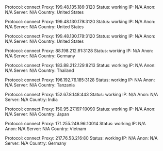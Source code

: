 Protocol: connect
Proxy: 199.48.135.186:3120
Status: working
IP: N/A
Anon: N/A
Server: N/A
Country: United States

Protocol: connect
Proxy: 199.48.130.179:3120
Status: working
IP: N/A
Anon: N/A
Server: N/A
Country: United States

Protocol: connect
Proxy: 199.48.130.178:3120
Status: working
IP: N/A
Anon: N/A
Server: N/A
Country: United States

Protocol: connect
Proxy: 88.198.212.91:3128
Status: working
IP: N/A
Anon: N/A
Server: N/A
Country: Germany

Protocol: connect
Proxy: 183.88.212.129:8213
Status: working
IP: N/A
Anon: N/A
Server: N/A
Country: Thailand

Protocol: connect
Proxy: 196.192.76.185:3128
Status: working
IP: N/A
Anon: N/A
Server: N/A
Country: Tanzania

Protocol: connect
Proxy: 152.67.8.148:443
Status: working
IP: N/A
Anon: N/A
Server: N/A
Country: India

Protocol: connect
Proxy: 150.95.27.197:10090
Status: working
IP: N/A
Anon: N/A
Server: N/A
Country: Japan

Protocol: connect
Proxy: 171.255.249.96:10014
Status: working
IP: N/A
Anon: N/A
Server: N/A
Country: Vietnam

Protocol: connect
Proxy: 217.76.53.216:80
Status: working
IP: N/A
Anon: N/A
Server: N/A
Country: Germany

